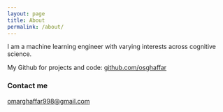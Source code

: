 ```yaml
---
layout: page
title: About
permalink: /about/
---
```

I am a machine learning engineer with varying interests across cognitive science.

My Github for projects and code: <a href="https://github.com/osghaffar"> github.com/osghaffar</a>
### Contact me

[omarghaffar998@gmail.com](mailto:omarghaffar998@gmail.com)
